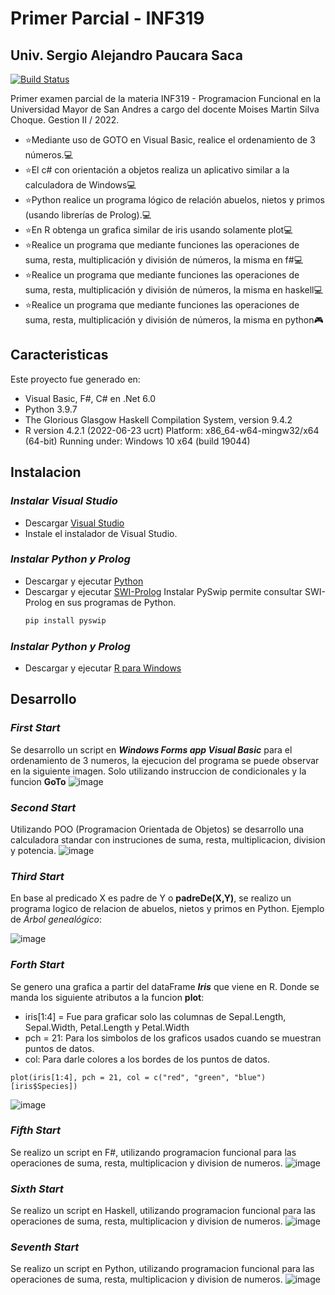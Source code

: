 # Primer Parcial - INF319
## Univ. Sergio Alejandro Paucara Saca

[![Build Status](https://travis-ci.org/joemccann/dillinger.svg?branch=master)](https://github.com/paukiss)

Primer examen parcial de la materia INF319 - Programacion Funcional en la Universidad Mayor de San Andres a cargo del docente Moises Martin Silva Choque.
Gestion II / 2022.

- ⭐Mediante uso de GOTO en Visual Basic, realice el ordenamiento de 3 números.💻
- ⭐El c# con orientación a objetos realiza un aplicativo similar a la calculadora de Windows💻
- ⭐Python realice un programa lógico de relación abuelos, nietos y primos (usando librerías de Prolog).💻
- ⭐En R obtenga un grafica similar de iris usando solamente plot💻
- ⭐Realice un programa que mediante funciones las operaciones de suma, resta, multiplicación y división de números, la misma en f#💻
- ⭐Realice un programa que mediante funciones las operaciones de suma, resta, multiplicación y división de números, la misma en haskell💻
- ⭐Realice un programa que mediante funciones las operaciones de suma, resta, multiplicación y división de números, la misma en python🎮
## Caracteristicas
Este proyecto fue generado en:
- Visual Basic, F#, C# en .Net 6.0
- Python 3.9.7
- The Glorious Glasgow Haskell Compilation System, version 9.4.2
- R version 4.2.1 (2022-06-23 ucrt)
    Platform: x86_64-w64-mingw32/x64 (64-bit)
    Running under: Windows 10 x64 (build 19044)

## Instalacion
### _Instalar Visual Studio_ 
- Descargar [Visual Studio](https://visualstudio.microsoft.com/es/downloads/)
- Instale el instalador de Visual Studio.
### _Instalar Python y Prolog_ 
- Descargar y ejecutar [Python](https://www.python.org/downloads/)
- Descargar y ejecutar [SWI-Prolog](https://www.swi-prolog.org/download/stable)
    Instalar PySwip permite consultar SWI-Prolog en sus programas de Python.
    ```sh
    pip install pyswip
    ```
### _Instalar Python y Prolog_ 
- Descargar y ejecutar [R para Windows](https://cran.r-project.org/bin/windows/base/)

## Desarrollo

### _First Start_

Se desarrollo un script en ***Windows Forms app Visual Basic*** para el ordenamiento de 3 numeros, la ejecucion del programa se puede observar en la siguiente imagen. Solo utilizando instruccion de condicionales y la funcion **GoTo**
![image](https://user-images.githubusercontent.com/39333761/194575711-44ba7b16-c21f-4309-ab6d-666e9173c32f.png)
### _Second Start_
Utilizando POO (Programacion Orientada de Objetos) se desarrollo una calculadora standar con instruciones de suma, resta, multiplicacion, division y potencia.
![image](https://user-images.githubusercontent.com/39333761/194577090-a3c01793-fa00-4a33-ac58-8305b0294c8f.png)
### _Third Start_
En base al predicado X es padre de Y o **padreDe(X,Y)**, se realizo un programa logico de relacion de abuelos, nietos y primos en Python.
Ejemplo de *Árbol genealógico*:

![image](https://user-images.githubusercontent.com/39333761/194578525-be981b0f-34c1-4efb-b935-8b929da3f2b7.png)

### _Forth Start_
Se genero una grafica a partir del dataFrame ***Iris*** que viene en R. Donde se manda los siguiente atributos a la funcion **plot**:
- iris[1:4] = Fue para graficar solo las columnas de Sepal.Length, Sepal.Width, Petal.Length y Petal.Width
- pch = 21: Para los simbolos de los graficos usados cuando se muestran puntos de datos. 
- col: Para darle colores a los bordes de los puntos de datos.
```
plot(iris[1:4], pch = 21, col = c("red", "green", "blue")[iris$Species])
```
![image](https://user-images.githubusercontent.com/39333761/194578892-8f47ea29-98ca-4df2-b8dc-ac8a9b0abb8c.png)

### _Fifth Start_
Se realizo un script en F#, utilizando programacion funcional para las operaciones de suma, resta, multiplicacion y division de numeros.
![image](https://user-images.githubusercontent.com/39333761/194579367-755e6c44-1b10-4f33-9b03-acbd14b9967f.png)
### _Sixth Start_
Se realizo un script en Haskell, utilizando programacion funcional para las operaciones de suma, resta, multiplicacion y division de numeros.
![image](https://user-images.githubusercontent.com/39333761/194579727-1f856f95-6476-472f-a86f-225a9b8232d7.png)
### _Seventh Start_
Se realizo un script en Python, utilizando programacion funcional para las operaciones de suma, resta, multiplicacion y division de numeros.
![image](https://user-images.githubusercontent.com/39333761/194580001-26ea3719-b236-400b-8054-3d13c2f7d929.png)

